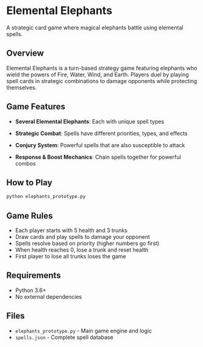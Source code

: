 # Elemental Elephants

A strategic card game where magical elephants battle using elemental spells.

## Overview

Elemental Elephants is a turn-based strategy game featuring elephants who wield the powers of Fire, Water, Wind, and Earth. Players duel by playing spell cards in strategic combinations to damage opponents while protecting themselves.

## Game Features

- **Several Elemental Elephants**: Each with unique spell types

- **Strategic Combat**: Spells have different priorities, types, and effects
- **Conjury System**: Powerful spells that are also susceptible to attack
- **Response & Boost Mechanics**: Chain spells together for powerful combos

## How to Play

```bash
python elephants_prototype.py
```

## Game Rules

- Each player starts with 5 health and 3 trunks
- Draw cards and play spells to damage your opponent
- Spells resolve based on priority (higher numbers go first)
- When health reaches 0, lose a trunk and reset health
- First player to lose all trunks loses the game

## Requirements

- Python 3.6+
- No external dependencies

## Files

- `elephants_prototype.py` - Main game engine and logic
- `spells.json` - Complete spell database